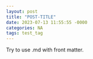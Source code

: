 ```yaml
---
layout: post
title: "POST-TITLE"
date: 2023-07-13 11:55:55 -0000
categories: NA
tags: test_tag
---
```


Try to use .md with front matter. 